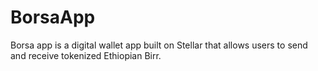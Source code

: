 # BorsaApp
Borsa app is a digital wallet app built on Stellar that allows users to send and receive tokenized Ethiopian Birr.
